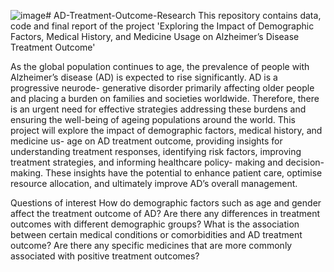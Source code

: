 ![image](https://github.com/YunxinG107112/AD-Treatment-Outcome-Research/assets/47897334/5b23e9f1-3c61-4ceb-a8e4-18f5d6ed6417)# AD-Treatment-Outcome-Research
This repository contains data, code and final report of the project 'Exploring the Impact of Demographic Factors, Medical History, and Medicine Usage on Alzheimer’s Disease Treatment Outcome'

As the global population continues to age, the prevalence of people with Alzheimer’s disease (AD) is expected to rise significantly. AD is a progressive neurode- generative disorder primarily affecting older people and placing a burden on families and societies worldwide. Therefore, there is an urgent need for effective strategies addressing these burdens and ensuring the well-being of ageing populations around the world. This project will explore the impact of demographic factors, medical history, and medicine us- age on AD treatment outcome, providing insights for understanding treatment responses, identifying risk factors, improving treatment strategies, and informing healthcare policy- making and decision-making. These insights have the potential to enhance patient care, optimise resource allocation, and ultimately improve AD’s overall management.

Questions of interest
How do demographic factors such as age and gender affect the treatment outcome of AD? Are there any differences in treatment outcomes with different demographic groups?
What is the association between certain medical conditions or comorbidities and AD treatment outcome?
Are there any specific medicines that are more commonly associated with positive treatment outcomes?

